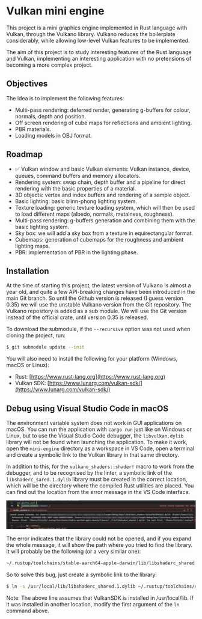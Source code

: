 # Vulkan mini engine

This project is a mini graphics engine implemented in Rust language with Vulkan, through the Vulkano library. Vulkano reduces the boilerplate considerably, while allowing low-level Vulkan features to be implemented.

The aim of this project is to study interesting features of the Rust language and Vulkan, implementing an interesting application with no pretensions of becoming a more complex project.

## Objectives 

The idea is to implement the following features:

- Multi-pass rendering: deferred render, generating g-buffers for colour, normals, depth and position.
- Off screen rendering of cube maps for reflections and ambient lighting.
- PBR materials.
- Loading models in OBJ format.

## Roadmap

- ✅ Vulkan window and basic Vulkan elements: Vulkan instance, device, queues, command buffers and memory allocators.
- Rendering system: swap chain, depth buffer and a pipeline for direct rendering with the basic properties of a material.
- 3D objects: vertex and index buffers and rendering of a sample object.
- Basic lighting: basic blinn-phong lighting system.
- Texture loading: generic texture loading system, which will then be used to load different maps (albedo, normals, metalness, roughness).
- Multi-pass rendering: g-buffers generation and combining them with the basic lighting system.
- Sky box: we will add a sky box from a texture in equirectangular format.
- Cubemaps: generation of cubemaps for the roughness and ambient lighting maps.
- PBR: implementation of PBR in the lighting phase.

## Installation

At the time of starting this project, the latest version of Vulkano is almost a year old, and quite a few API-breaking changes have been introduced in the main Git branch. So until the Github version is released (I guess version 0.35) we will use the unstable Vulkano version from the Git repository. The Vulkano repository is added as a sub module. We will use the Git version instead of the official crate, until version 0.35 is released.

To download the submodule, if the `--recursive` option was not used when cloning the project, run:

```sh
$ git submodule update --init
```

You will also need to install the following for your platform (Windows, macOS or Linux):

- Rust: [https://www.rust-lang.org](https://www.rust-lang.org)
- Vulkan SDK: [https://www.lunarg.com/vulkan-sdk/](https://www.lunarg.com/vulkan-sdk/)

## Debug using Visual Studio Code in macOS

The environment variable system does not work in GUI applications on macOS. You can run the application with `cargo run` just like on Windows or Linux, but to use the Visual Studio Code debugger, the `libvulkan.dylib` library will not be found when launching the application. To make it work, open the `mini-engine` directory as a workspace in VS Code, open a terminal and create a symbolic link to the Vulkan library in that same directory.

In addition to this, for the `vulkano_shaders::shader!` macro to work from the debugger, and to be recognised by the linter, a symbolic link of the `libshaderc_sared.1.dylib` library must be created in the correct location, which will be the directory where the compiled Rust utilities are placed. You can find out the location from the error message in the VS Code interface.

![vulkano_shaders_error_macos](images/vulkano_shader_macos_error.jpg)

The error indicates that the library could not be opened, and if you expand the whole message, it will show the path where you tried to find the library. It will probably be the following (or a very similar one):

```sh
~/.rustup/toolchains/stable-aarch64-apple-darwin/lib/libshaderc_shared.1.dylib
```

So to solve this bug, just create a symbolic link to the library:

```sh
$ ln -s /usr/local/lib/libshaderc_shared.1.dylib ~/.rustup/toolchains/stable-aarch64-apple-darwin/lib/libshaderc_shared.1.dylib
```

Note: The above line assumes that VulkanSDK is installed in /usr/local/lib. If it was installed in another location, modify the first argument of the `ln` command above.
